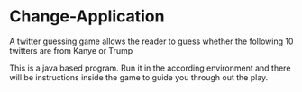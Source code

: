 # Change-Application
A twitter guessing game allows the reader to guess whether the following 10 twitters are from Kanye or Trump

This is a java based program. Run it in the according environment and there will be instructions inside the game to guide you through out the play.
